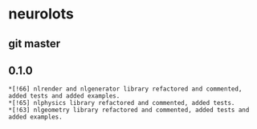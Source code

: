 # neurolots

## git master

## 0.1.0

	*[!66] nlrender and nlgenerator library refactored and commented, added tests and added examples.
	*[!65] nlphysics library refactored and commented, added tests.
	*[!63] nlgeometry library refactored and commented, added tests and added examples.
